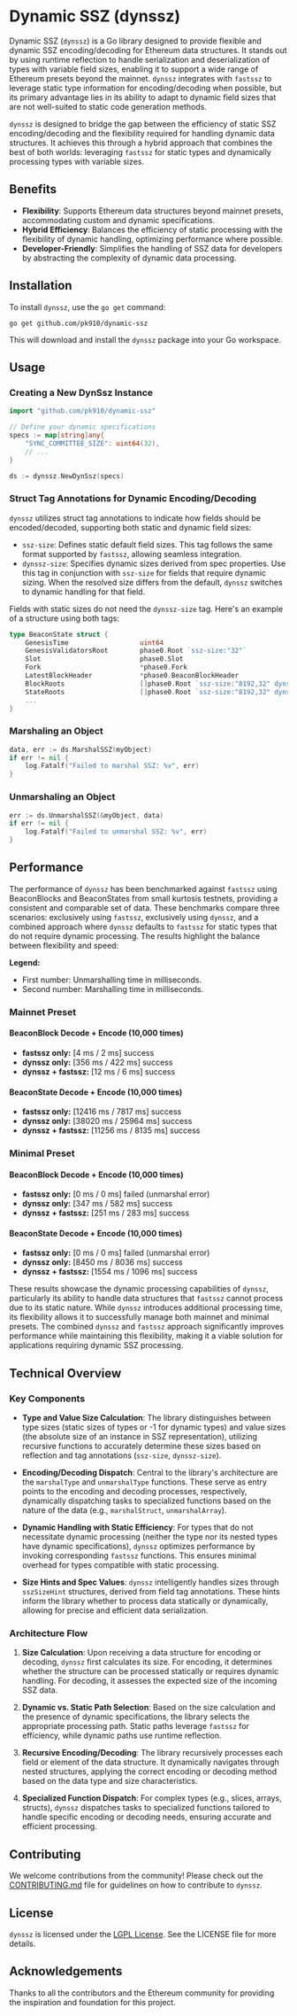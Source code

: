 # Dynamic SSZ (dynssz)

Dynamic SSZ (`dynssz`) is a Go library designed to provide flexible and dynamic SSZ encoding/decoding for Ethereum data structures. It stands out by using runtime reflection to handle serialization and deserialization of types with variable field sizes, enabling it to support a wide range of Ethereum presets beyond the mainnet. `dynssz` integrates with `fastssz` to leverage static type information for encoding/decoding when possible, but its primary advantage lies in its ability to adapt to dynamic field sizes that are not well-suited to static code generation methods.

`dynssz` is designed to bridge the gap between the efficiency of static SSZ encoding/decoding and the flexibility required for handling dynamic data structures. It achieves this through a hybrid approach that combines the best of both worlds: leveraging `fastssz` for static types and dynamically processing types with variable sizes.

## Benefits

- **Flexibility**: Supports Ethereum data structures beyond mainnet presets, accommodating custom and dynamic specifications.
- **Hybrid Efficiency**: Balances the efficiency of static processing with the flexibility of dynamic handling, optimizing performance where possible.
- **Developer-Friendly**: Simplifies the handling of SSZ data for developers by abstracting the complexity of dynamic data processing.

## Installation

To install `dynssz`, use the `go get` command:

```shell
go get github.com/pk910/dynamic-ssz
```

This will download and install the `dynssz` package into your Go workspace.

## Usage

### Creating a New DynSsz Instance

```go
import "github.com/pk910/dynamic-ssz"

// Define your dynamic specifications
specs := map[string]any{
    "SYNC_COMMITTEE_SIZE": uint64(32),
    // ...
}

ds := dynssz.NewDynSsz(specs)
```

### Struct Tag Annotations for Dynamic Encoding/Decoding

`dynssz` utilizes struct tag annotations to indicate how fields should be encoded/decoded, supporting both static and dynamic field sizes:

- `ssz-size`: Defines static default field sizes. This tag follows the same format supported by `fastssz`, allowing seamless integration.
- `dynssz-size`: Specifies dynamic sizes derived from spec properties. Use this tag in conjunction with `ssz-size` for fields that require dynamic sizing. When the resolved size differs from the default, `dynssz` switches to dynamic handling for that field.

Fields with static sizes do not need the `dynssz-size` tag. Here's an example of a structure using both tags:

```go
type BeaconState struct {
    GenesisTime                  uint64
    GenesisValidatorsRoot        phase0.Root `ssz-size:"32"`
    Slot                         phase0.Slot
    Fork                         *phase0.Fork
    LatestBlockHeader            *phase0.BeaconBlockHeader
    BlockRoots                   []phase0.Root `ssz-size:"8192,32" dynssz-size:"SLOTS_PER_HISTORICAL_ROOT,32"`
    StateRoots                   []phase0.Root `ssz-size:"8192,32" dynssz-size:"SLOTS_PER_HISTORICAL_ROOT,32"`
    ...
}
```

### Marshaling an Object

```go
data, err := ds.MarshalSSZ(myObject)
if err != nil {
    log.Fatalf("Failed to marshal SSZ: %v", err)
}
```

### Unmarshaling an Object

```go
err := ds.UnmarshalSSZ(&myObject, data)
if err != nil {
    log.Fatalf("Failed to unmarshal SSZ: %v", err)
}
```

## Performance

The performance of `dynssz` has been benchmarked against `fastssz` using BeaconBlocks and BeaconStates from small kurtosis testnets, providing a consistent and comparable set of data. These benchmarks compare three scenarios: exclusively using `fastssz`, exclusively using `dynssz`, and a combined approach where `dynssz` defaults to `fastssz` for static types that do not require dynamic processing. The results highlight the balance between flexibility and speed:

**Legend:**
- First number: Unmarshalling time in milliseconds.
- Second number: Marshalling time in milliseconds.

### Mainnet Preset

#### BeaconBlock Decode + Encode (10,000 times)
- **fastssz only:** [4 ms / 2 ms] success
- **dynssz only:** [356 ms / 422 ms] success
- **dynssz + fastssz:** [12 ms / 6 ms] success

#### BeaconState Decode + Encode (10,000 times)
- **fastssz only:** [12416 ms / 7817 ms] success
- **dynssz only:** [38020 ms / 25964 ms] success
- **dynssz + fastssz:** [11256 ms / 8135 ms] success

### Minimal Preset

#### BeaconBlock Decode + Encode (10,000 times)
- **fastssz only:** [0 ms / 0 ms] failed (unmarshal error)
- **dynssz only:** [347 ms / 582 ms] success
- **dynssz + fastssz:** [251 ms / 283 ms] success

#### BeaconState Decode + Encode (10,000 times)
- **fastssz only:** [0 ms / 0 ms] failed (unmarshal error)
- **dynssz only:** [8450 ms / 8036 ms] success
- **dynssz + fastssz:** [1554 ms / 1096 ms] success

These results showcase the dynamic processing capabilities of `dynssz`, particularly its ability to handle data structures that `fastssz` cannot process due to its static nature. While `dynssz` introduces additional processing time, its flexibility allows it to successfully manage both mainnet and minimal presets. The combined `dynssz` and `fastssz` approach significantly improves performance while maintaining this flexibility, making it a viable solution for applications requiring dynamic SSZ processing.

## Technical Overview

### Key Components

- **Type and Value Size Calculation**: The library distinguishes between type sizes (static sizes of types or -1 for dynamic types) and value sizes (the absolute size of an instance in SSZ representation), utilizing recursive functions to accurately determine these sizes based on reflection and tag annotations (`ssz-size`, `dynssz-size`).

- **Encoding/Decoding Dispatch**: Central to the library's architecture are the `marshalType` and `unmarshalType` functions. These serve as entry points to the encoding and decoding processes, respectively, dynamically dispatching tasks to specialized functions based on the nature of the data (e.g., `marshalStruct`, `unmarshalArray`).

- **Dynamic Handling with Static Efficiency**: For types that do not necessitate dynamic processing (neither the type nor its nested types have dynamic specifications), `dynssz` optimizes performance by invoking corresponding `fastssz` functions. This ensures minimal overhead for types compatible with static processing.

- **Size Hints and Spec Values**: `dynssz` intelligently handles sizes through `sszSizeHint` structures, derived from field tag annotations. These hints inform the library whether to process data statically or dynamically, allowing for precise and efficient data serialization.

### Architecture Flow

1. **Size Calculation**: Upon receiving a data structure for encoding or decoding, `dynssz` first calculates its size. For encoding, it determines whether the structure can be processed statically or requires dynamic handling. For decoding, it assesses the expected size of the incoming SSZ data.

2. **Dynamic vs. Static Path Selection**: Based on the size calculation and the presence of dynamic specifications, the library selects the appropriate processing path. Static paths leverage `fastssz` for efficiency, while dynamic paths use runtime reflection.

3. **Recursive Encoding/Decoding**: The library recursively processes each field or element of the data structure. It dynamically navigates through nested structures, applying the correct encoding or decoding method based on the data type and size characteristics.

4. **Specialized Function Dispatch**: For complex types (e.g., slices, arrays, structs), `dynssz` dispatches tasks to specialized functions tailored to handle specific encoding or decoding needs, ensuring accurate and efficient processing.


## Contributing

We welcome contributions from the community! Please check out the [CONTRIBUTING.md](CONTRIBUTING.md) file for guidelines on how to contribute to `dynssz`.

## License

`dynssz` is licensed under the [LGPL License](LICENSE). See the LICENSE file for more details.

## Acknowledgements

Thanks to all the contributors and the Ethereum community for providing the inspiration and foundation for this project.
